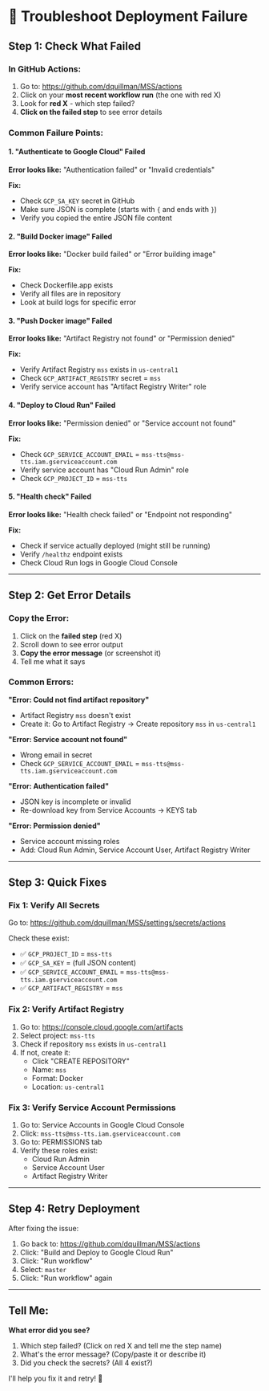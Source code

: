 # 🔧 Troubleshoot Deployment Failure

## Step 1: Check What Failed

### In GitHub Actions:
1. Go to: https://github.com/dquillman/MSS/actions
2. Click on your **most recent workflow run** (the one with red X)
3. Look for **red X** - which step failed?
4. **Click on the failed step** to see error details

### Common Failure Points:

#### 1. "Authenticate to Google Cloud" Failed
**Error looks like:** "Authentication failed" or "Invalid credentials"

**Fix:**
- Check `GCP_SA_KEY` secret in GitHub
- Make sure JSON is complete (starts with `{` and ends with `}`)
- Verify you copied the entire JSON file content

#### 2. "Build Docker image" Failed
**Error looks like:** "Docker build failed" or "Error building image"

**Fix:**
- Check Dockerfile.app exists
- Verify all files are in repository
- Look at build logs for specific error

#### 3. "Push Docker image" Failed
**Error looks like:** "Artifact Registry not found" or "Permission denied"

**Fix:**
- Verify Artifact Registry `mss` exists in `us-central1`
- Check `GCP_ARTIFACT_REGISTRY` secret = `mss`
- Verify service account has "Artifact Registry Writer" role

#### 4. "Deploy to Cloud Run" Failed
**Error looks like:** "Permission denied" or "Service account not found"

**Fix:**
- Check `GCP_SERVICE_ACCOUNT_EMAIL` = `mss-tts@mss-tts.iam.gserviceaccount.com`
- Verify service account has "Cloud Run Admin" role
- Check `GCP_PROJECT_ID` = `mss-tts`

#### 5. "Health check" Failed
**Error looks like:** "Health check failed" or "Endpoint not responding"

**Fix:**
- Check if service actually deployed (might still be running)
- Verify `/healthz` endpoint exists
- Check Cloud Run logs in Google Cloud Console

---

## Step 2: Get Error Details

### Copy the Error:
1. Click on the **failed step** (red X)
2. Scroll down to see error output
3. **Copy the error message** (or screenshot it)
4. Tell me what it says

### Common Errors:

**"Error: Could not find artifact repository"**
- Artifact Registry `mss` doesn't exist
- Create it: Go to Artifact Registry → Create repository `mss` in `us-central1`

**"Error: Service account not found"**
- Wrong email in secret
- Check `GCP_SERVICE_ACCOUNT_EMAIL` = `mss-tts@mss-tts.iam.gserviceaccount.com`

**"Error: Authentication failed"**
- JSON key is incomplete or invalid
- Re-download key from Service Accounts → KEYS tab

**"Error: Permission denied"**
- Service account missing roles
- Add: Cloud Run Admin, Service Account User, Artifact Registry Writer

---

## Step 3: Quick Fixes

### Fix 1: Verify All Secrets
Go to: https://github.com/dquillman/MSS/settings/secrets/actions

Check these exist:
- ✅ `GCP_PROJECT_ID` = `mss-tts`
- ✅ `GCP_SA_KEY` = (full JSON content)
- ✅ `GCP_SERVICE_ACCOUNT_EMAIL` = `mss-tts@mss-tts.iam.gserviceaccount.com`
- ✅ `GCP_ARTIFACT_REGISTRY` = `mss`

### Fix 2: Verify Artifact Registry
1. Go to: https://console.cloud.google.com/artifacts
2. Select project: `mss-tts`
3. Check if repository `mss` exists in `us-central1`
4. If not, create it:
   - Click "CREATE REPOSITORY"
   - Name: `mss`
   - Format: Docker
   - Location: `us-central1`

### Fix 3: Verify Service Account Permissions
1. Go to: Service Accounts in Google Cloud Console
2. Click: `mss-tts@mss-tts.iam.gserviceaccount.com`
3. Go to: PERMISSIONS tab
4. Verify these roles exist:
   - Cloud Run Admin
   - Service Account User
   - Artifact Registry Writer

---

## Step 4: Retry Deployment

After fixing the issue:

1. Go back to: https://github.com/dquillman/MSS/actions
2. Click: "Build and Deploy to Google Cloud Run"
3. Click: "Run workflow"
4. Select: `master`
5. Click: "Run workflow" again

---

## Tell Me:

**What error did you see?**
1. Which step failed? (Click on red X and tell me the step name)
2. What's the error message? (Copy/paste it or describe it)
3. Did you check the secrets? (All 4 exist?)

I'll help you fix it and retry! 🔧

